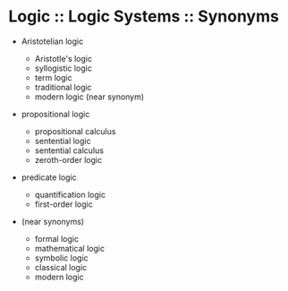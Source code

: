 # Logic :: Logic Systems :: Synonyms

- Aristotelian logic
  - Aristotle's logic
  - syllogistic logic
  - term logic
  - traditional logic
  - modern logic (near synonym)

- propositional logic
  - propositional calculus
  - sentential logic
  - sentential calculus
  - zeroth-order logic

- predicate logic
  - quantification logic
  - first-order logic

- (near synonyms)
  - formal logic
  - mathematical logic
  - symbolic logic
  - classical logic
  - modern logic
